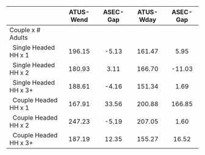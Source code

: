 
|                      |    ATUS-Wend |     ASEC-Gap |    ATUS-Wday |     ASEC-Gap |
| -------------------- | :----------: | :----------: | :----------: | :----------: |
| Couple x # Adults    |              |              |              |              |
| &nbsp;&nbsp;Single Headed HH x 1 |       196.15 |        -5.13 |       161.47 |         5.95 |
| &nbsp;&nbsp;Single Headed HH x 2 |       180.93 |         3.11 |       166.70 |       -11.03 |
| &nbsp;&nbsp;Single Headed HH x 3+ |       188.61 |        -4.16 |       151.34 |         1.69 |
| &nbsp;&nbsp;Couple Headed HH x 1 |       167.91 |        33.56 |       200.88 |       166.85 |
| &nbsp;&nbsp;Couple Headed HH x 2 |       247.23 |        -5.19 |       207.05 |         1.60 |
| &nbsp;&nbsp;Couple Headed HH x 3+ |       187.19 |        12.35 |       155.27 |        16.52 |

